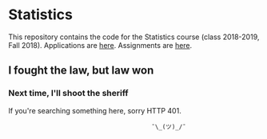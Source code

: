 # Statistics

This repository contains the code for the Statistics course (class 2018-2019, Fall 2018).
Applications are [here](./Applications).
Assignments are [here](./Applications).


## I fought the law, but law won

### Next time, I'll shoot the sheriff

If you're searching something here, sorry HTTP 401.

                                            ¯\_(ツ)_/¯
